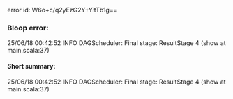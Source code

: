 error id: W6o+c/q2yEzG2Y+YitTb1g==
### Bloop error:

25/06/18 00:42:52 INFO DAGScheduler: Final stage: ResultStage 4 (show at main.scala:37)
#### Short summary: 

25/06/18 00:42:52 INFO DAGScheduler: Final stage: ResultStage 4 (show at main.scala:37)